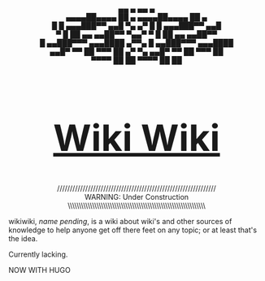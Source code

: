 <p align="center">
<br>     ▄▄        ▄                                      ▄▄        ▄
<br> ▄▄▄▄██▄▄▄▄    ██   ▄                             ▄▄▄▄██▄▄▄▄    ██   ▄
<br> █        █ ▄▄▄███▀▀             ▄▄█   ▀▄    ▄▀   █        █ ▄▄▄███▀▀             ▄▄█
<br> ▀        █     ██   ▄▄       ▄▄██▀▀     ▀▄▄▀     ▀        █     ██   ▄▄       ▄▄██▀▀
<br>          █   ▄▄███▀▀▀   ▄▄▄████         ▄▀▀▄              █   ▄▄███▀▀▀   ▄▄▄████
<br>       ▄▄█▀  ▀▀  ██      ▀▀▀  ██       ▄▀    ▀▄        ▄▄█▀  ▀▀  ██      ▀▀▀  ██
<br>     ▀▀▀▀         ██          ██                     ▀▀▀▀         ██          ██
</p>
<!-- Happy accident -->

<h1 align="center" style="font-size:72px"><a href="https://prex-aliya.github.io/index.html">Wiki Wiki</a></h1>
<p align="center">
//////////////////////////////////////////////////////////////<br>
WARNING: Under Construction<br>
\\\\\\\\\\\\\\\\\\\\\\\\\\\\\\\\\\\\\\\\\\\\\\\\\\\\\\\\\\\\\\
</p>


wikiwiki, <i>name pending</i>, is a wiki about wiki's and other sources of
knowledge to help anyone get off there feet on any topic; or at least that's the
idea.

Currently lacking.

NOW WITH HUGO

<!--
- TODO: add these topics
how to use weird protocol firestick
best anime we recommend
how to use ntp
        common mistakes and fixes
        using the closes server dosent fix it
        arch + gentoo + other resources?
Curious Archive yt
-->
